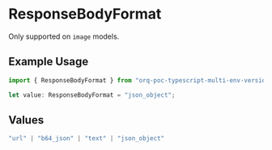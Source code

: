 # ResponseBodyFormat

Only supported on `image` models.

## Example Usage

```typescript
import { ResponseBodyFormat } from "orq-poc-typescript-multi-env-version/models/operations";

let value: ResponseBodyFormat = "json_object";
```

## Values

```typescript
"url" | "b64_json" | "text" | "json_object"
```